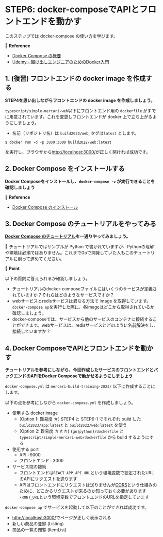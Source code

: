 # STEP6: docker-composeでAPIとフロントエンドを動かす

このステップでは docker-compose の使い方を学びます。

**:book: Reference**

* [Docker Compose の概要](https://matsuand.github.io/docs.docker.jp.onthefly/compose/)
* [Udemy - 駆け出しエンジニアのためのDocker入門](https://www.udemy.com/course/docker-startup/)
## 1. (復習) フロントエンドの docker image を作成する

**STEP4を思い出しながらフロントエンドの docker image を作成しましょう。**

`typescript/simple-mercari-web`以下にフロントエンド用の `dockerfile` がすでに用意されています。これを変更しフロントエンドが docker 上で立ち上がるようにしましょう。

* 名前（リポジトリ名）は `build2023/web`, タグは`latest` とします。

`$ docker run -d -p 3000:3000 build2022/web:latest`

を実行し、ブラウザから[http://localhost:3000/](http://localhost:3000/)が正しく開ければ成功です。

## 2. Docker Compose をインストールする
**Docker Composeをインストールし、`docker-compose -v` が実行できることを確認しましょう**

**:book: Reference**

* [Docker Compose のインストール](https://matsuand.github.io/docs.docker.jp.onthefly/compose/install/)

## 3. Docker Compose のチュートリアルをやってみる
**[Docker Compose のチュートリアル](https://matsuand.github.io/docs.docker.jp.onthefly/compose/gettingstarted/)を一通りやってみましょう。**

:pushpin: チュートリアルではサンプルが Python で書かれていますが、Pythonの理解や環境は必須ではありません。これまでGoで開発していた人もこのチュートリアルに則って進めてください。

**:beginner: Point**

以下の質問に答えられるか確認しましょう。

* チュートリアルのdocker-composeファイルにはいくつのサービスが定義されていますか？それらはどのようなサービスですか？
* webサービスとredisサービスは異なる方法で image を取得しています。`docker-compose up`を実行した際に、各imageはどこから取得されているか確認しましょう。
* docker-composeでは、サービスから他のサービスのコンテナに接続することができます。webサービスは、redisサービスとどのように名前解決をし、接続していますか？

## 4. Docker ComposeでAPIとフロントエンドを動かす
**チュートリアルを参考にしながら、今回作成したサービスのフロントエンドとバックエンドのAPIをDocker Composeで動かせるようにしましょう**

`docker-compose.yml` は `mercari-build-training-2023/` 以下に作成することにします。

以下の点を参考にしながら `docker-compose.yml` を作成しましょう。

* 使用する docker image
    * (Option 1: 難易度 ☆) STEP4 と STEP6-1 でそれぞれ build した `build2023/app:latest` と `build2022/web:latest` を使う
    * (Option 2: 難易度 ☆☆☆) `{go|python}/dockerfile` と `typescript/simple-mercari-web/dockerfile` から build するようにする
* 使用する port
    * API : 9000
    * フロントエンド : 3000
* サービス間の接続
    * フロントエンドは`REACT_APP_API_URL`という環境変数で設定されたURLのAPIにリクエストを送ります
    * APIはフロントエンドにリクエストは送りませんが[CORS](https://developer.mozilla.org/ja/docs/Web/HTTP/CORS)という仕組みのために、どこからリクエストが来るのか知っておく必要があります
    `FRONT_URL`という環境変数でフロントエンドのURLを指定しています

`docker-compose up` でサービスを起動して以下のことができれば成功です。
- [http://localhost:3000/](http://localhost:3000/)でページが正しく表示される
- 新しい商品の登録 (Listing)
- 商品の一覧の閲覧 (ItemList)
